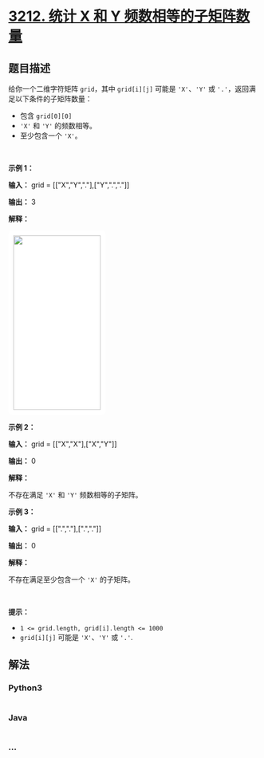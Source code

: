 # [3212. 统计 X 和 Y 频数相等的子矩阵数量](https://leetcode.cn/problems/count-submatrices-with-equal-frequency-of-x-and-y)

## 题目描述

<!-- 这里写题目描述 -->

<p>给你一个二维字符矩阵 <code>grid</code>，其中 <code>grid[i][j]</code> 可能是 <code>'X'</code>、<code>'Y'</code> 或 <code>'.'</code>，返回满足以下条件的<span data-keyword="submatrix">子矩阵</span>数量：</p>

<ul>
	<li>包含 <code>grid[0][0]</code></li>
	<li><code>'X'</code> 和 <code>'Y'</code> 的频数相等。</li>
	<li>至少包含一个 <code>'X'</code>。</li>
</ul>

<p>&nbsp;</p>

<p><strong class="example">示例 1：</strong></p>

<div class="example-block">
<p><strong>输入：</strong> <span class="example-io">grid = [["X","Y","."],["Y",".","."]]</span></p>

<p><strong>输出：</strong> <span class="example-io">3</span></p>

<p><strong>解释：</strong></p>

<p><strong><img alt="" src="https://assets.leetcode.com/uploads/2024/06/07/examplems.png" style="padding: 10px; background: rgb(255, 255, 255); border-radius: 0.5rem; width: 175px; height: 350px;" /></strong></p>
</div>

<p><strong class="example">示例 2：</strong></p>

<div class="example-block">
<p><strong>输入：</strong> <span class="example-io">grid = [["X","X"],["X","Y"]]</span></p>

<p><strong>输出：</strong> <span class="example-io">0</span></p>

<p><strong>解释：</strong></p>

<p>不存在满足 <code>'X'</code> 和 <code>'Y'</code> 频数相等的子矩阵。</p>
</div>

<p><strong class="example">示例 3：</strong></p>

<div class="example-block">
<p><strong>输入：</strong> <span class="example-io">grid = [[".","."],[".","."]]</span></p>

<p><strong>输出：</strong> <span class="example-io">0</span></p>

<p><strong>解释：</strong></p>

<p>不存在满足至少包含一个 <code>'X'</code> 的子矩阵。</p>
</div>

<p>&nbsp;</p>

<p><strong>提示：</strong></p>

<ul>
	<li><code>1 &lt;= grid.length, grid[i].length &lt;= 1000</code></li>
	<li><code>grid[i][j]</code> 可能是 <code>'X'</code>、<code>'Y'</code> 或 <code>'.'</code>.</li>
</ul>


## 解法

<!-- 这里可写通用的实现逻辑 -->

<!-- tabs:start -->

### **Python3**

<!-- 这里可写当前语言的特殊实现逻辑 -->

```python

```

### **Java**

<!-- 这里可写当前语言的特殊实现逻辑 -->

```java

```

### **...**

```

```

<!-- tabs:end -->
